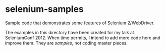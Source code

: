 selenium-samples
================

Sample code that demonstrates some features of Selenium 2/WebDriver.

The examples in this directory have been created for my talk at SeleniumConf 2012.
When time permits, I intend to add more code here and improve them. They are _samples_, 
not coding master pieces.

